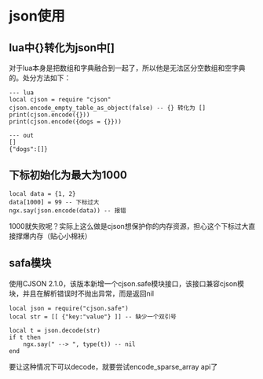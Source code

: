 # json使用


## lua中{}转化为json中[]
对于lua本身是把数组和字典融合到一起了，所以他是无法区分空数组和空字典的。处分方法如下：

    --- lua
    local cjson = require "cjson"
    cjson.encode_empty_table_as_object(false) -- {} 转化为 []
    print(cjson.encode({}))
    print(cjson.encode({dogs = {}}))
    
    --- out
    []
    {"dogs":[]}


## 下标初始化为最大为1000

    local data = {1, 2}
    data[1000] = 99 -- 下标过大
    ngx.say(json.encode(data)) -- 报错
    
1000就失败呢？实际上这么做是cjson想保护你的内存资源，担心这个下标过大直接撑爆内存（贴心小棉袄）


## safa模块

使用CJSON 2.1.0，该版本新增一个cjson.safe模块接口，该接口兼容cjson模块，并且在解析错误时不抛出异常，而是返回nil

    local json = require("cjson.safe")
    local str = [[ {"key:"value"} ]] -- 缺少一个双引号
    
    local t = json.decode(str)
    if t then
        ngx.say(" --> ", type(t)) -- nil
    end
    
要让这种情况下可以decode，就要尝试encode_sparse_array api了